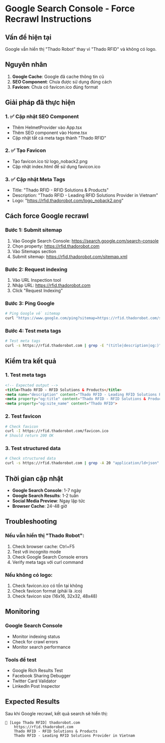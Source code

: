 # Google Search Console - Force Recrawl Instructions

## Vấn đề hiện tại
Google vẫn hiển thị "Thado Robot" thay vì "Thado RFID" và không có logo.

## Nguyên nhân
1. **Google Cache**: Google đã cache thông tin cũ
2. **SEO Component**: Chưa được sử dụng đúng cách
3. **Favicon**: Chưa có favicon.ico đúng format

## Giải pháp đã thực hiện

### 1. ✅ Cập nhật SEO Component
- Thêm HelmetProvider vào App.tsx
- Thêm SEO component vào Home.tsx
- Cập nhật tất cả meta tags thành "Thado RFID"

### 2. ✅ Tạo Favicon
- Tạo favicon.ico từ logo_noback2.png
- Cập nhật index.html để sử dụng favicon.ico

### 3. ✅ Cập nhật Meta Tags
- Title: "Thado RFID - RFID Solutions & Products"
- Description: "Thado RFID - Leading RFID Solutions Provider in Vietnam"
- Logo: "https://rfid.thadorobot.com/logo_noback2.png"

## Cách force Google recrawl

### Bước 1: Submit sitemap
1. Vào Google Search Console: https://search.google.com/search-console
2. Chọn property: https://rfid.thadorobot.com
3. Vào Sitemaps section
4. Submit sitemap: https://rfid.thadorobot.com/sitemap.xml

### Bước 2: Request indexing
1. Vào URL Inspection tool
2. Nhập URL: https://rfid.thadorobot.com
3. Click "Request Indexing"

### Bước 3: Ping Google
```bash
# Ping Google về sitemap
curl "https://www.google.com/ping?sitemap=https://rfid.thadorobot.com/sitemap.xml"
```

### Bước 4: Test meta tags
```bash
# Test meta tags
curl -s https://rfid.thadorobot.com | grep -E "(title|description|og:)"
```

## Kiểm tra kết quả

### 1. Test meta tags
```html
<!-- Expected output -->
<title>Thado RFID - RFID Solutions & Products</title>
<meta name="description" content="Thado RFID - Leading RFID Solutions Provider in Vietnam">
<meta property="og:title" content="Thado RFID - RFID Solutions & Products">
<meta property="og:site_name" content="Thado RFID">
```

### 2. Test favicon
```bash
# Check favicon
curl -I https://rfid.thadorobot.com/favicon.ico
# Should return 200 OK
```

### 3. Test structured data
```bash
# Check structured data
curl -s https://rfid.thadorobot.com | grep -A 20 "application/ld+json"
```

## Thời gian cập nhật

- **Google Search Console**: 1-7 ngày
- **Google Search Results**: 1-2 tuần
- **Social Media Preview**: Ngay lập tức
- **Browser Cache**: 24-48 giờ

## Troubleshooting

### Nếu vẫn hiển thị "Thado Robot":
1. Check browser cache: Ctrl+F5
2. Test với incognito mode
3. Check Google Search Console errors
4. Verify meta tags với curl command

### Nếu không có logo:
1. Check favicon.ico có tồn tại không
2. Check favicon format (phải là .ico)
3. Check favicon size (16x16, 32x32, 48x48)

## Monitoring

### Google Search Console
- Monitor indexing status
- Check for crawl errors
- Monitor search performance

### Tools để test
- Google Rich Results Test
- Facebook Sharing Debugger
- Twitter Card Validator
- LinkedIn Post Inspector

## Expected Results

Sau khi Google recrawl, kết quả search sẽ hiển thị:

```
🔵 [Logo Thado RFID] thadorobot.com
    https://rfid.thadorobot.com
    Thado RFID - RFID Solutions & Products
    Thado RFID - Leading RFID Solutions Provider in Vietnam
```
